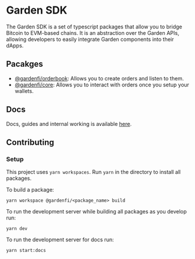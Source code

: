# Garden SDK

The Garden SDK is a set of typescript packages that allow you to bridge Bitcoin to EVM-based chains. It is an abstraction over the Garden APIs, allowing developers to easily integrate Garden components into their dApps.

## Pacakges
- [@gardenfi/orderbook](./packages/orderbook): Allows you to create orders and listen to them.
- [@gardenfi/core](./packages/core): Allows you to interact with orders once you setup your wallets. 

## Docs
Docs, guides and internal working is available [here](https://docs.garden.finance/developers/sdk/introduction).

## Contributing 

### Setup

This project uses `yarn workspaces`. Run `yarn` in the directory to install all packages.

To build a package: 

`yarn workspace @gardenfi/<package_name> build`

To run the development server while building all packages as you develop run:

`yarn dev`

To run the development server for docs run: 

`yarn start:docs`
